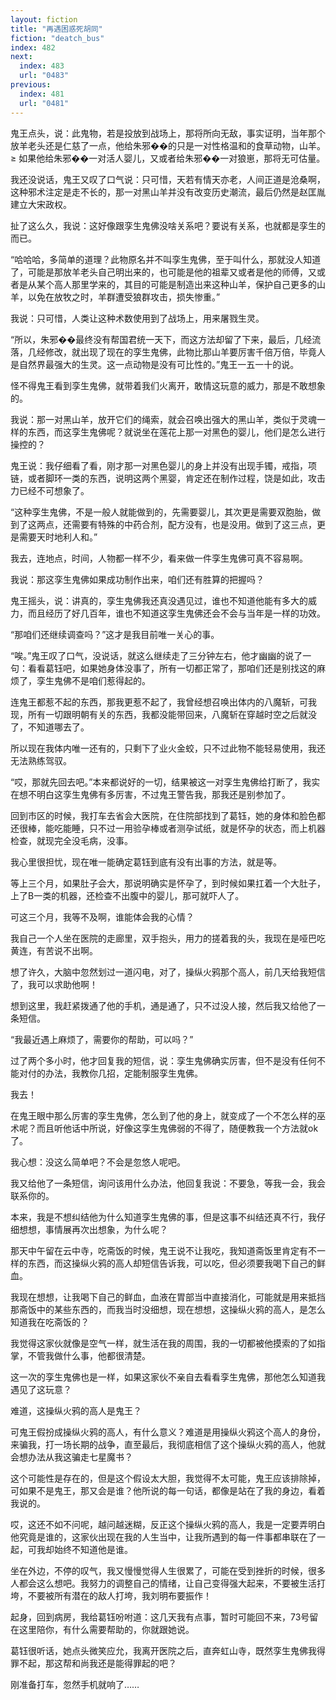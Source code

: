 ```yaml
---
layout: fiction
title: "再遇困惑死胡同"
fiction: "deatch_bus"
index: 482
next:
  index: 483
  url: "0483"
previous:
  index: 481
  url: "0481"
---
```

鬼王点头，说：此鬼物，若是投放到战场上，那将所向无敌，事实证明，当年那个放羊老头还是仁慈了一点，他给朱邪��的只是一对性格温和的食草动物，山羊。≥ 如果他给朱邪��一对活人婴儿，又或者给朱邪��一对狼崽，那将无可估量。

我还没说话，鬼王又叹了口气说：只可惜，天若有情天亦老，人间正道是沧桑啊，这种邪术注定是走不长的，那一对黑山羊并没有改变历史潮流，最后仍然是赵匡胤建立大宋政权。

扯了这么久，我说：这好像跟孪生鬼佛没啥关系吧？要说有关系，也就都是孪生的而已。

“哈哈哈，多简单的道理？此物原名并不叫孪生鬼佛，至于叫什么，那就没人知道了，可能是那放羊老头自己明出来的，也可能是他的祖辈又或者是他的师傅，又或者是从某个高人那里学来的，其目的可能是制造出来这种山羊，保护自己更多的山羊，以免在放牧之时，羊群遭受狼群攻击，损失惨重。”

我说：只可惜，人类让这种术数使用到了战场上，用来屠戮生灵。

“所以，朱邪��最终没有帮国君统一天下，而这方法却留了下来，最后，几经流落，几经修改，就出现了现在的孪生鬼佛，此物比那山羊要厉害千倍万倍，毕竟人是自然界最强大的生灵。这一点动物是没有可比性的。”鬼王一五一十的说。

怪不得鬼王看到孪生鬼佛，就带着我们火离开，敢情这玩意的威力，那是不敢想象的。

我说：那一对黑山羊，放开它们的绳索，就会召唤出强大的黑山羊，类似于灵魂一样的东西，而这孪生鬼佛呢？就说坐在莲花上那一对黑色的婴儿，他们是怎么进行操控的？

鬼王说：我仔细看了看，刚才那一对黑色婴儿的身上并没有出现手镯，戒指，项链，或者脚环一类的东西，说明这两个黑婴，肯定还在制作过程，饶是如此，攻击力已经不可想象了。

“这种孪生鬼佛，不是一般人就能做到的，先需要婴儿，其次更是需要双胞胎，做到了这两点，还需要有特殊的中药合剂，配方没有，也是没用。做到了这三点，更是需要天时地利人和。”

我去，连地点，时间，人物都一样不少，看来做一件孪生鬼佛可真不容易啊。

我说：那这孪生鬼佛如果成功制作出来，咱们还有胜算的把握吗？

鬼王摇头，说：讲真的，孪生鬼佛我还真没遇见过，谁也不知道他能有多大的威力，而且经历了好几百年，谁也不知道这孪生鬼佛还会不会与当年是一样的功效。

“那咱们还继续调查吗？”这才是我目前唯一关心的事。

“唉。”鬼王叹了口气，没说话，就这么继续走了三分钟左右，他才幽幽的说了一句：看看葛钰吧，如果她身体没事了，所有一切都正常了，那咱们还是别找这的麻烦了，孪生鬼佛不是咱们惹得起的。

连鬼王都惹不起的东西，那我更惹不起了，我曾经想召唤出体内的八魔斩，可我现，所有一切跟明朝有关的东西，我都没能带回来，八魔斩在穿越时空之后就没了，不知道哪去了。

所以现在我体内唯一还有的，只剩下了业火金蛟，只不过此物不能轻易使用，我还无法熟练驾驭。

“哎，那就先回去吧。”本来都说好的一切，结果被这一对孪生鬼佛给打断了，我实在想不明白这孪生鬼佛有多厉害，不过鬼王警告我，那我还是别参加了。

回到市区的时候，我打车去省会大医院，在住院部找到了葛钰，她的身体和脸色都还很棒，能吃能睡，只不过一用验孕棒或者测孕试纸，就是怀孕的状态，而上机器检查，就现完全没毛病，没事。

我心里很担忧，现在唯一能确定葛钰到底有没有出事的方法，就是等。

等上三个月，如果肚子会大，那说明确实是怀孕了，到时候如果扛着一个大肚子，上了B一类的机器，还检查不出腹中的婴儿，那可就吓人了。

可这三个月，我等不及啊，谁能体会我的心情？

我自己一个人坐在医院的走廊里，双手抱头，用力的搓着我的头，我现在是哑巴吃黄连，有苦说不出啊。

想了许久，大脑中忽然划过一道闪电，对了，操纵火鸦那个高人，前几天给我短信了，我可以求助他啊！

想到这里，我赶紧拨通了他的手机，通是通了，只不过没人接，然后我又给他了一条短信。

“我最近遇上麻烦了，需要你的帮助，可以吗？”

过了两个多小时，他才回复我的短信，说：孪生鬼佛确实厉害，但不是没有任何不能对付的办法，我教你几招，定能制服孪生鬼佛。

我去！

在鬼王眼中那么厉害的孪生鬼佛，怎么到了他的身上，就变成了一个不怎么样的巫术呢？而且听他话中所说，好像这孪生鬼佛弱的不得了，随便教我一个方法就ok了。

我心想：没这么简单吧？不会是忽悠人呢吧。

我又给他了一条短信，询问该用什么办法，他回复我说：不要急，等我一会，我会联系你的。

本来，我是不想纠结他为什么知道孪生鬼佛的事，但是这事不纠结还真不行，我仔细想想，事情展再次出想象，为什么呢？

那天中午留在云中寺，吃斋饭的时候，鬼王说不让我吃，我知道斋饭里肯定有不一样的东西，而这操纵火鸦的高人却短信告诉我，可以吃，但必须要我喝下自己的鲜血。

我现在想想，让我喝下自己的鲜血，血液在胃部当中直接消化，可能就是用来抵挡那斋饭中的某些东西的，而我当时没细想，现在想想，这操纵火鸦的高人，是怎么知道我在吃斋饭的？

我觉得这家伙就像是空气一样，就生活在我的周围，我的一切都被他摸索的了如指掌，不管我做什么事，他都很清楚。

这一次的孪生鬼佛也是一样，如果这家伙不亲自去看看孪生鬼佛，那他怎么知道我遇见了这玩意？

难道，这操纵火鸦的高人是鬼王？

可鬼王假扮成操纵火鸦的高人，有什么意义？难道是用操纵火鸦这个高人的身份，来骗我，打一场长期的战争，直至最后，我彻底相信了这个操纵火鸦的高人，他就会想办法从我这骗走七星魔书？

这个可能性是存在的，但是这个假设太大胆，我觉得不太可能，鬼王应该排除掉，可如果不是鬼王，那又会是谁？他所说的每一句话，都像是站在了我的身边，看着我说的。

哎，这还不如不问呢，越问越迷糊，反正这个操纵火鸦的高人，我是一定要弄明白他究竟是谁的，这家伙出现在我的人生当中，让我所遇到的每一件事都串联在了一起，可我却始终不知道他是谁。

坐在外边，不停的叹气，我又慢慢觉得人生很累了，可能在受到挫折的时候，很多人都会这么想吧。我努力的调整自己的情绪，让自己变得强大起来，不要被生活打垮，不要被所有潜在的敌人打垮，我刘明布要振作！

起身，回到病房，我给葛钰吩咐道：这几天我有点事，暂时可能回不来，73号留在这里陪你，有什么需要帮助的，你就跟她说。

葛钰很听话，她点头微笑应允，我离开医院之后，直奔虹山寺，既然孪生鬼佛我得罪不起，那这帮和尚我还是能得罪起的吧？

刚准备打车，忽然手机就响了……